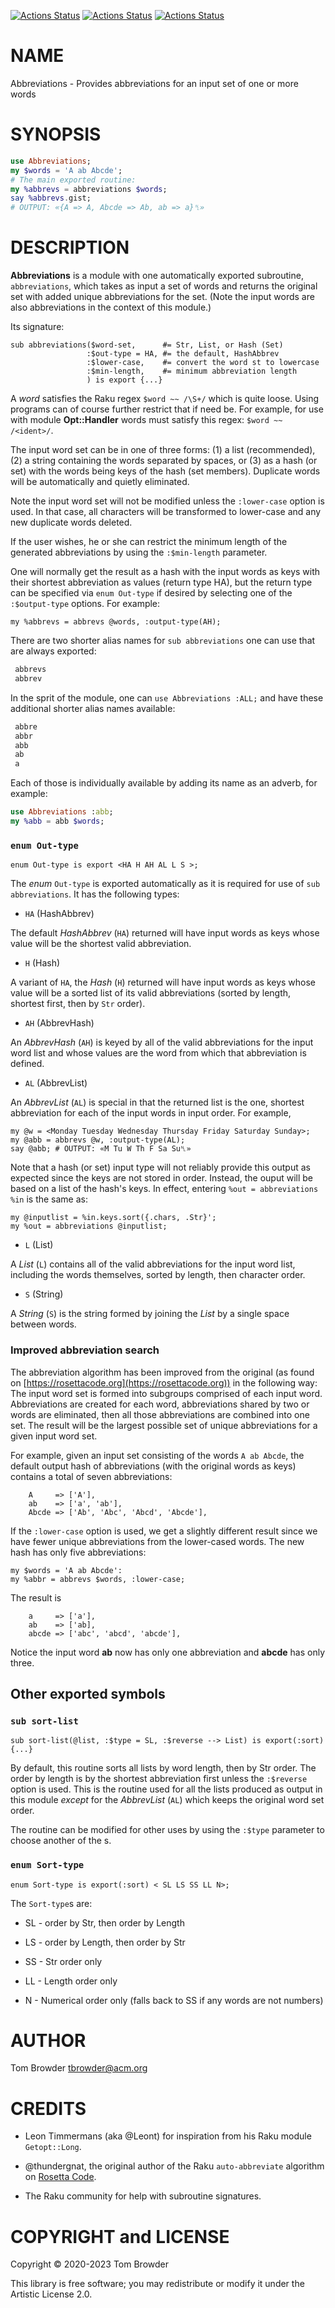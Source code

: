 [![Actions Status](https://github.com/tbrowder/Abbreviations/actions/workflows/linux.yml/badge.svg)](https://github.com/tbrowder/Abbreviations/actions) [![Actions Status](https://github.com/tbrowder/Abbreviations/actions/workflows/macos.yml/badge.svg)](https://github.com/tbrowder/Abbreviations/actions) [![Actions Status](https://github.com/tbrowder/Abbreviations/actions/workflows/windows.yml/badge.svg)](https://github.com/tbrowder/Abbreviations/actions)

NAME
====

Abbreviations - Provides abbreviations for an input set of one or more words

SYNOPSIS
========

```raku
use Abbreviations;
my $words = 'A ab Abcde';
# The main exported routine:
my %abbrevs = abbreviations $words;
say %abbrevs.gist;
# OUTPUT: «{A => A, Abcde => Ab, ab => a}␤»
```

DESCRIPTION
===========

**Abbreviations** is a module with one automatically exported subroutine, `abbreviations`, which takes as input a set of words and returns the original set with added unique abbreviations for the set. (Note the input words are also abbreviations in the context of this module.)

Its signature:

    sub abbreviations($word-set,      #= Str, List, or Hash (Set)
                     :$out-type = HA, #= the default, HashAbbrev
                     :$lower-case,    #= convert the word st to lowercase
                     :$min-length,    #= minimum abbreviation length
                     ) is export {...}

A *word* satisfies the Raku regex `$word ~~ /\S+/` which is quite loose. Using programs can of course further restrict that if need be. For example, for use with module **Opt::Handler** words must satisfy this regex: `$word ~~ /<ident>/`.

The input word set can be in one of three forms: (1) a list (recommended), (2) a string containing the words separated by spaces, or (3) as a hash (or set) with the words being keys of the hash (set members). Duplicate words will be automatically and quietly eliminated.

Note the input word set will not be modified unless the `:lower-case` option is used. In that case, all characters will be transformed to lower-case and any new duplicate words deleted.

If the user wishes, he or she can restrict the minimum length of the generated abbreviations by using the `:$min-length` parameter.

One will normally get the result as a hash with the input words as keys with their shortest abbreviation as values (return type HA), but the return type can be specified via `enum Out-type` if desired by selecting one of the `:$output-type` options. For example:

    my %abbrevs = abbrevs @words, :output-type(AH);

There are two shorter alias names for `sub abbreviations` one can use that are always exported:

```raku
 abbrevs
 abbrev
```

In the sprit of the module, one can `use Abbreviations :ALL;` and have these additional shorter alias names available:

```raku
 abbre
 abbr
 abb
 ab
 a
```

Each of those is individually available by adding its name as an adverb, for example:

```raku
use Abbreviations :abb;
my %abb = abb $words;
```

### `enum Out-type`

    enum Out-type is export <HA H AH AL L S >;

The *enum* `Out-type` is exported automatically as it is required for use of `sub abbreviations`. It has the following types:

  * `HA` (HashAbbrev)

The default *HashAbbrev* (`HA`) returned will have input words as keys whose value will be the shortest valid abbreviation.

  * `H` (Hash)

A variant of `HA`, the *Hash* (`H`) returned will have input words as keys whose value will be a sorted list of its valid abbreviations (sorted by length, shortest first, then by `Str` order).

  * `AH` (AbbrevHash)

An *AbbrevHash* (`AH`) is keyed by all of the valid abbreviations for the input word list and whose values are the word from which that abbreviation is defined.

  * `AL` (AbbrevList)

An *AbbrevList* (`AL`) is special in that the returned list is the one, shortest abbreviation for each of the input words in input order. For example,

    my @w = <Monday Tuesday Wednesday Thursday Friday Saturday Sunday>;
    my @abb = abbrevs @w, :output-type(AL);
    say @abb; # OUTPUT: «M Tu W Th F Sa Su␤»

Note that a hash (or set) input type will not reliably provide this output as expected since the keys are not stored in order. Instead, the ouput will be based on a list of the hash's keys. In effect, entering `%out = abbreviations %in` is the same as:

    my @inputlist = %in.keys.sort({.chars, .Str}';
    my %out = abbreviations @inputlist;

  * `L` (List)

A *List* (`L`) contains all of the valid abbreviations for the input word list, including the words themselves, sorted by length, then character order.

  * `S` (String)

A *String* (`S`) is the string formed by joining the *List* by a single space between words.

### Improved abbreviation search

The abbreviation algorithm has been improved from the original (as found on [https://rosettacode.org](https://rosettacode.org)) in the following way: The input word set is formed into subgroups comprised of each input word. Abbreviations are created for each word, abbreviations shared by two or words are eliminated, then all those abbreviations are combined into one set. The result will be the largest possible set of unique abbreviations for a given input word set.

For example, given an input set consisting of the words `A ab Abcde`, the default output hash of abbreviations (with the original words as keys) contains a total of seven abbreviations:

        A     => ['A'],
        ab    => ['a', 'ab'],
        Abcde => ['Ab', 'Abc', 'Abcd', 'Abcde'],

If the `:lower-case` option is used, we get a slightly different result since we have fewer unique abbreviations from the lower-cased words. The new hash has only five abbreviations:

    my $words = 'A ab Abcde':
    my %abbr = abbrevs $words, :lower-case;

The result is

        a     => ['a'],
        ab    => ['ab],
        abcde => ['abc', 'abcd', 'abcde'],

Notice the input word **ab** now has only one abbreviation and **abcde** has only three.

Other exported symbols
----------------------

### `sub sort-list`

    sub sort-list(@list, :$type = SL, :$reverse --> List) is export(:sort)
    {...}

By default, this routine sorts all lists by word length, then by Str order. The order by length is by the shortest abbreviation first unless the `:$reverse` option is used. This is the routine used for all the lists produced as output in this module *except* for the *AbbrevList* (`AL`) which keeps the original word set order.

The routine can be modified for other uses by using the `:$type` parameter to choose another of the <enum Sort-type>s.

### `enum Sort-type`

    enum Sort-type is export(:sort) < SL LS SS LL N>;

The `Sort-type`s are:

  * SL - order by Str, then order by Length

  * LS - order by Length, then order by Str

  * SS - Str order only

  * LL - Length order only

  * N - Numerical order only (falls back to SS if any words are not numbers)

AUTHOR
======

Tom Browder <tbrowder@acm.org>

CREDITS
=======

  * Leon Timmermans (aka @Leont) for inspiration from his Raku module `Getopt::Long`.

  * @thundergnat, the original author of the Raku `auto-abbreviate` algorithm on [Rosetta Code](http://rosettacode.org/wiki/Abbreviations,_automatic#Raku).

  * The Raku community for help with subroutine signatures.

COPYRIGHT and LICENSE
=====================

Copyright © 2020-2023 Tom Browder

This library is free software; you may redistribute or modify it under the Artistic License 2.0.

